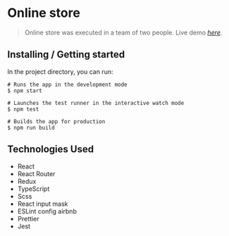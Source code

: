 # Online store
> Online store was executed in a team of two people.
 Live demo [_here_](https://metalknock-online-store.netlify.app/).
## Installing / Getting started

In the project directory, you can run:

```
# Runs the app in the development mode
$ npm start

# Launches the test runner in the interactive watch mode
$ npm test

# Builds the app for production
$ npm run build
```
## Technologies Used
 - React
 - React Router
 - Redux
 - TypeScript
 - Scss
 - React input mask
 - ESLint config airbnb
 - Prettier
 - Jest

